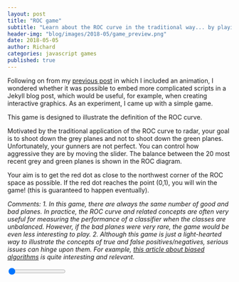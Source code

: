 ```yaml
---
layout: post
title: "ROC game"
subtitle: "Learn about the ROC curve in the traditional way... by playing violent video games!"
header-img: "blog/images/2018-05/game_preview.png"
date: 2018-05-05
author: Richard
categories: javascript games
published: true
---
```


<link rel="stylesheet" href="/blog/css/2018-05/slider.css">

Following on from my [previous post](https://datascienceconfidential.github.io/predictive-models/javascript/2018/04/18/ROC-and-CAP.html) in which I included an animation, I wondered whether it was possible to embed more complicated scripts in a Jekyll blog post, which would be useful, for example, when creating interactive graphics. As an experiment, I came up with a simple game.

This game is designed to illustrate the definition of the ROC curve. 

Motivated by the traditional application of the ROC curve to radar, your goal is to shoot down the grey planes and not to shoot down the  green planes. Unfortunately, your gunners are not perfect. You can control how aggressive they are by moving the slider. The balance between the 20 most recent grey and green planes is shown in the ROC diagram.

Your aim is to get the red dot as close to the northwest corner of the ROC space as possible. If the red dot reaches the point (0,1), you will win the game! (this is guaranteed to happen eventually).

<i>Comments: 1. In this game, there are always the same number of good and bad planes. In practice, the ROC curve and related concepts are often very useful for measuring the performance of a classifier when the classes are unbalanced. However, if the bad planes were very rare, the game would be even less interesting to play. 2. Although this game is just a light-hearted way to illustrate the concepts of true and false positives/negatives, serious issues can hinge upon them. For example, [this article about biased algorithms](https://www.technologyreview.com/s/607955/inspecting-algorithms-for-bias/) is quite interesting and relevant.</i>

<div style="width: 100%; display: block; margin: 0 auto;" id="canvasContainer">
   <canvas id="canvas" style="display: block; margin: 0 auto;"></canvas>
</div>

<div style="width: 100%; display: block; margin: 0 auto;">
  <input type="range" min="0" max="100" value="0" class="slider" id="myRange">
</div>

<script type="text/javascript" src="/blog/scripts/2018-05/roc_game.js"></script>
